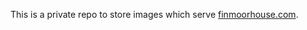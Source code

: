 This is a private repo to store images which serve [finmoorhouse.com](https://www.finmoorhouse.com).